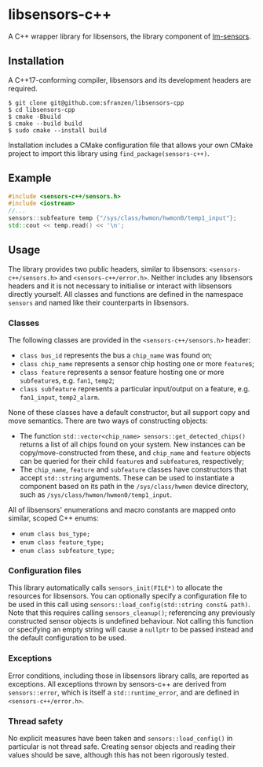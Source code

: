 # libsensors-c++
A C++ wrapper library for libsensors, the library component of [lm-sensors](https://github.com/lm-sensors/lm-sensors).

## Installation
A C++17-conforming compiler, libsensors and its development headers are required.
```
$ git clone git@github.com:sfranzen/libsensors-cpp
$ cd libsensors-cpp
$ cmake -Bbuild
$ cmake --build build
$ sudo cmake --install build
```
Installation includes a CMake configuration file that allows your own CMake project to import this library using `find_package(sensors-c++)`.

## Example
```cpp
#include <sensors-c++/sensors.h>
#include <iostream>
//...
sensors::subfeature temp {"/sys/class/hwmon/hwmon0/temp1_input"};
std::cout << temp.read() << '\n';
```

## Usage
The library provides two public headers, similar to libsensors: `<sensors-c++/sensors.h>` and `<sensors-c++/error.h>`. Neither includes any libsensors headers and it is not necessary to initialise or interact with libsensors directly yourself. All classes and functions are defined in the namespace `sensors` and named like their counterparts in libsensors.

### Classes
The following classes are provided in the `<sensors-c++/sensors.h>` header:

* `class bus_id` represents the bus a `chip_name` was found on;
* `class chip_name` represents a sensor chip hosting one or more `feature`s;
* `class feature` represents a sensor feature hosting one or more `subfeature`s, e.g. `fan1`, `temp2`;
* `class subfeature` represents a particular input/output on a feature, e.g. `fan1_input`, `temp2_alarm`.

None of these classes have a default constructor, but all support copy and move semantics. There are two ways of constructing objects:

* The function `std::vector<chip_name> sensors::get_detected_chips()` returns a list of all chips found on your system. New instances can be copy/move-constructed from these, and `chip_name` and `feature` objects can be queried for their child `feature`s and `subfeature`s, respectively;
* The `chip_name`, `feature` and `subfeature` classes have constructors that accept `std::string` arguments. These can be used to instantiate a component based on its path in the `/sys/class/hwmon` device directory, such as `/sys/class/hwmon/hwmon0/temp1_input`.

All of libsensors' enumerations and macro constants are mapped onto similar, scoped C++ enums:

* `enum class bus_type;`
* `enum class feature_type;`
* `enum class subfeature_type;`

### Configuration files
This library automatically calls `sensors_init(FILE*)` to allocate the resources for libsensors. You can optionally specify a configuration file to be used in this call using `sensors::load_config(std::string const& path)`. Note that this requires calling `sensors_cleanup()`; referencing any previously constructed sensor objects is undefined behaviour. Not calling this function or specifying an empty string will cause a `nullptr` to be passed instead and the default configuration to be used.

### Exceptions
Error conditions, including those in libsensors library calls, are reported as exceptions. All exceptions thrown by sensors-c++ are derived from `sensors::error`, which is itself a `std::runtime_error`, and are defined in `<sensors-c++/error.h>`.

### Thread safety
No explicit measures have been taken and `sensors::load_config()` in particular is not thread safe. Creating sensor objects and reading their values should be save, although this has not been rigorously tested.
